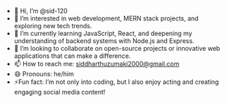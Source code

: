 - 👋 Hi, I’m @sid-120
- 👀 I’m interested in web development, MERN stack projects, and exploring new tech trends.
- 🌱 I’m currently learning JavaScript, React, and deepening my understanding of backend systems with Node.js and Express.
- 💞️ I’m looking to collaborate on open-source projects or innovative web applications that can make a difference.
- 📫 How to reach me: siddharthuzumaki2000@gmail.com
- 😄  Pronouns: he/him
- ⚡Fun fact: I’m not only into coding, but I also enjoy acting and creating engaging social media content!

<!---
sid-120/sid-120 is a ✨ special ✨ repository because its `README.md` (this file) appears on your GitHub profile.
You can click the Preview link to take a look at your changes.
--->
